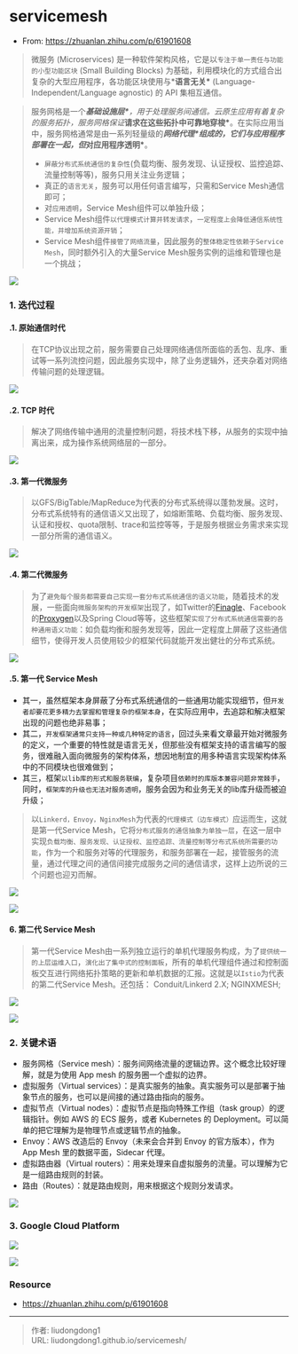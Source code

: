 # servicemesh


- From: https://zhuanlan.zhihu.com/p/61901608

> 微服务 (Microservices) 是一种软件架构风格，它是以`专注于单一责任与功能的小型功能区块` (Small Building Blocks) 为基础，利用模块化的方式组合出复杂的大型应用程序，各功能区块使用与***语言无关\*** (Language-Independent/Language agnostic) 的 API 集相互通信。

> 服务网格是一个***基础设施层\***，用于处理服务间通信。云原生应用有着复杂的服务拓扑，服务网格保证***请求在这些拓扑中可靠地穿梭\***。在实际应用当中，服务网格通常是由一系列轻量级的***网络代理\***组成的，它们与应用程序部署在一起，但***对应用程序透明\***。
>
> - `屏蔽分布式系统通信的复杂性`(负载均衡、服务发现、认证授权、监控追踪、流量控制等等)，服务只用关注业务逻辑；
> - 真正的`语言无关`，服务可以用任何语言编写，只需和Service Mesh通信即可；
> - 对`应用透明`，Service Mesh组件可以单独升级；
> - Service Mesh组件`以代理模式计算并转发请求`，`一定程度上会降低通信系统性能，并增加系统资源开销`；
> - Service Mesh组件`接管了网络流量`，因此服务的`整体稳定性依赖于Service Mesh`，同时额外引入的大量Service Mesh服务实例的运维和管理也是一个挑战；

![](https://gitee.com/github-25970295/blogpictureV2/raw/master/image-20210726090312349.png)

### 1. 迭代过程

#### .1. 原始通信时代

> 在TCP协议出现之前，服务需要自己处理网络通信所面临的丢包、乱序、重试等一系列流控问题，因此服务实现中，除了业务逻辑外，还夹杂着对网络传输问题的处理逻辑。

![](https://gitee.com/github-25970295/blogpictureV2/raw/master/image-20210725174114554.png)

#### .2. TCP 时代

> 解决了网络传输中通用的流量控制问题，将技术栈下移，从服务的实现中抽离出来，成为操作系统网络层的一部分。

![](https://gitee.com/github-25970295/blogpictureV2/raw/master/image-20210725174235475.png)

#### .3. 第一代微服务

> 以GFS/BigTable/MapReduce为代表的分布式系统得以蓬勃发展。这时，分布式系统特有的通信语义又出现了，如熔断策略、负载均衡、服务发现、认证和授权、quota限制、trace和监控等等，于是服务根据业务需求来实现一部分所需的通信语义。

![](https://gitee.com/github-25970295/blogpictureV2/raw/master/image-20210725174318708.png)

#### .4. 第二代微服务

> 为了`避免每个服务都需要自己实现一套分布式系统通信的语义功能`，随着技术的发展，一些面向`微服务架构的开发框架`出现了，如Twitter的[Finagle](https://link.zhihu.com/?target=https%3A//finagle.github.io/)、Facebook的[Proxygen](https://link.zhihu.com/?target=https%3A//code.facebook.com/posts/1503205539947302)以及Spring Cloud等等，这些框架`实现了分布式系统通信需要的各种通用语义功能`：如负载均衡和服务发现等，因此一定程度上屏蔽了这些通信细节，使得开发人员使用较少的框架代码就能开发出健壮的分布式系统。

![](https://gitee.com/github-25970295/blogpictureV2/raw/master/image-20210725174444432.png)

#### .5. 第一代 Service Mesh

- 其一，虽然框架本身屏蔽了分布式系统通信的一些通用功能实现细节，但`开发者却要花更多精力去掌握和管理复杂的框架本身`，在实际应用中，去追踪和解决框架出现的问题也绝非易事；
- 其二，`开发框架通常只支持一种或几种特定的语言`，回过头来看文章最开始对微服务的定义，一个重要的特性就是语言无关，但那些没有框架支持的语言编写的服务，很难融入面向微服务的架构体系，想因地制宜的用多种语言实现架构体系中的不同模块也很难做到；
- 其三，框架`以lib库的形式和服务联编`，复杂项目`依赖时的库版本兼容问题非常棘手`，同时，`框架库的升级也无法对服务透明`，服务会因为和业务无关的lib库升级而被迫升级；

> 以`Linkerd，Envoy，NginxMesh`为代表的`代理模式（边车模式）`应运而生，这就是第一代Service Mesh，它将`分布式服务的通信抽象为单独一层`，在这一层中实现`负载均衡、服务发现、认证授权、监控追踪、流量控制等分布式系统所需要的功能`，作为一个和服务对等的代理服务，和服务部署在一起，接管服务的流量，通过代理之间的通信间接完成服务之间的通信请求，这样上边所说的三个问题也迎刃而解。

![](https://gitee.com/github-25970295/blogpictureV2/raw/master/v2-e5660d35a311467c3323f10ebf2fb9a5_720w.jpg)

![](https://gitee.com/github-25970295/blogpictureV2/raw/master/v2-8a9cc161a34d97f36ead06d0abc5b1fb_720w.jpg)

#### 6. 第二代 Service Mesh

> 第一代Service Mesh由一系列独立运行的单机代理服务构成，为了`提供统一的上层运维入口`，`演化出了集中式的控制面板`，所有的单机代理组件通过和控制面板交互进行网络拓扑策略的更新和单机数据的汇报。这就是以`Istio`为代表的第二代Service Mesh。还包括： Conduit/Linkerd 2.X; NGINXMESH;

![](https://gitee.com/github-25970295/blogpictureV2/raw/master/v2-546ed82e25d83a2cb404b0a3f526f9c6_720w.jpg)

![](https://gitee.com/github-25970295/blogpictureV2/raw/master/v2-8686840abd3de29e5cb6e8dcfa78182f_720w.jpg)

### 2. 关键术语

- 服务网格（Service mesh）：服务间网络流量的逻辑边界。这个概念比较好理解，就是为使用 App mesh 的服务圈一个虚拟的边界。
- 虚拟服务（Virtual services）：是真实服务的抽象。真实服务可以是部署于抽象节点的服务，也可以是间接的通过路由指向的服务。
- 虚拟节点（Virtual nodes）：虚拟节点是指向特殊工作组（task group）的逻辑指针。例如 AWS 的 ECS 服务，或者 Kubernetes 的 Deployment。可以简单的把它理解为是物理节点或逻辑节点的抽象。
- Envoy：AWS 改造后的 Envoy（未来会合并到 Envoy 的官方版本），作为 App Mesh 里的数据平面，Sidecar 代理。
- 虚拟路由器（Virtual routers）：用来处理来自虚拟服务的流量。可以理解为它是一组路由规则的封装。
- 路由（Routes）：就是路由规则，用来根据这个规则分发请求。

![](https://gitee.com/github-25970295/blogpictureV2/raw/master/a32d3f907e4d3e2803089e3c53790875.png)

### 3. Google Cloud Platform

![](https://gitee.com/github-25970295/blogpictureV2/raw/master/image-20210726090822826.png)

![](https://gitee.com/github-25970295/blogpictureV2/raw/master/image-20210726090842154.png)

### Resource

- https://zhuanlan.zhihu.com/p/61901608

---

> 作者: liudongdong1  
> URL: liudongdong1.github.io/servicemesh/  

